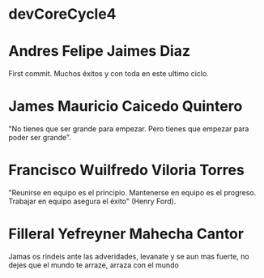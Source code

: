 # devCoreCycle4

# Andres Felipe Jaimes Diaz

First commit. Muchos éxitos y con toda en este ultimo ciclo.

# James Mauricio Caicedo Quintero

"No tienes que ser grande para empezar. Pero tienes que empezar para poder ser grande".

# Francisco Wuilfredo Viloria Torres
"Reunirse en equipo es el principio. Mantenerse en equipo es el progreso. Trabajar en equipo asegura el éxito" (Henry Ford).

# Filleral Yefreyner Mahecha Cantor
Jamas os rindeis ante las adveridades, levanate y se aun mas fuerte, no dejes que el mundo te arraze, arraza con el mundo 


